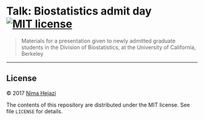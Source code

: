 # Talk: Biostatistics admit day [![MIT license](http://img.shields.io/badge/license-MIT-brightgreen.svg)](http://opensource.org/licenses/MIT)

> Materials for a presentation given to newly admitted graduate students in the
> Division of Biostatistics, at the University of California, Berkeley

---

## License

&copy; 2017 [Nima Hejazi](http://nimahejazi.org)

The contents of this repository are distributed under the MIT license. See file
`LICENSE` for details.
